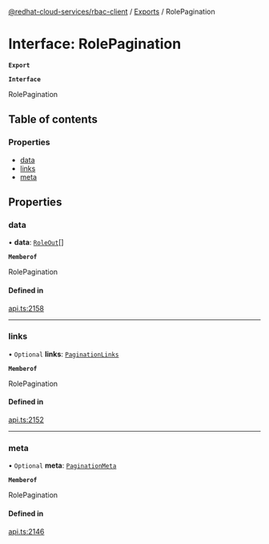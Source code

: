 [@redhat-cloud-services/rbac-client](../README.md) / [Exports](../modules.md) / RolePagination

# Interface: RolePagination

**`Export`**

**`Interface`**

RolePagination

## Table of contents

### Properties

- [data](RolePagination.md#data)
- [links](RolePagination.md#links)
- [meta](RolePagination.md#meta)

## Properties

### data

• **data**: [`RoleOut`](RoleOut.md)[]

**`Memberof`**

RolePagination

#### Defined in

[api.ts:2158](https://github.com/RedHatInsights/javascript-clients/blob/master/packages/rbac/api.ts#L2158)

___

### links

• `Optional` **links**: [`PaginationLinks`](PaginationLinks.md)

**`Memberof`**

RolePagination

#### Defined in

[api.ts:2152](https://github.com/RedHatInsights/javascript-clients/blob/master/packages/rbac/api.ts#L2152)

___

### meta

• `Optional` **meta**: [`PaginationMeta`](PaginationMeta.md)

**`Memberof`**

RolePagination

#### Defined in

[api.ts:2146](https://github.com/RedHatInsights/javascript-clients/blob/master/packages/rbac/api.ts#L2146)
